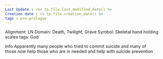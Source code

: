 ```yaml
---
Last Update : <%+ tp.file.last_modified_date() %>
Creation date : <% tp.file.creation_date() %>
tags : pre-prologue
---
```


Alignment: LN 
Domain: Death, Twilight, Grave
Symbol: Skeletal hand holding scales
tags: God

Info
Apparently many people who tried to commit suicide and many of those now help those who are in needed and help with suicide prevention